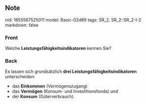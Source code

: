 ## Note
nid: 1655567525011
model: Basic-02d89
tags: SR_2, SR_2::SR_2-I-2
markdown: false

### Front
Welche <b>Leistungsfähigkeitsindikatoren</b> kennen Sie?

### Back
Es lassen sich grundsätzlich <b>drei
Leistungsfähigkeitsindikatoren</b> unterscheiden:
<ul>
  <li>das <b>Einkommen</b> (Vermögenszugang)
  <li>das <b>Vermögen</b> (Konsum- und Investitionsfonds) und
  <li>der <b>Konsum</b> (Güterverbrauch).
</ul>
